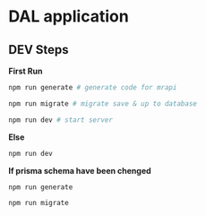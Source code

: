 # DAL application

## DEV Steps

**First Run**

```bash
npm run generate # generate code for mrapi

npm run migrate # migrate save & up to database

npm run dev # start server
```

**Else**

```bash
npm run dev
```

**If prisma schema have been chenged**

```bash
npm run generate

npm run migrate
```


